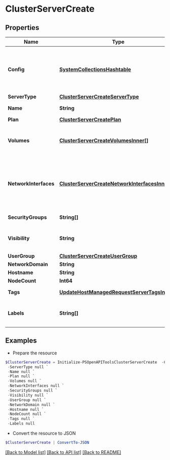 # ClusterServerCreate
## Properties

Name | Type | Description | Notes
------------ | ------------- | ------------- | -------------
**Config** | [**SystemCollectionsHashtable**](.md) | Key for specific host type configuration  The config parameter is for configuration options that are specific to each Provision Type. The Provision Types api can be used to see which options are available.  | 
**ServerType** | [**ClusterServerCreateServerType**](ClusterServerCreateServerType.md) |  | [optional] 
**Name** | **String** | Name to be used for host(s) created in the cluster | 
**Plan** | [**ClusterServerCreatePlan**](ClusterServerCreatePlan.md) |  | 
**Volumes** | [**ClusterServerCreateVolumesInner[]**](ClusterServerCreateVolumesInner.md) | The (optional) volumes parameter is for LV configuration, can create additional LVs at provision It should be passed as an array of Objects | [optional] 
**NetworkInterfaces** | [**ClusterServerCreateNetworkInterfacesInner[]**](ClusterServerCreateNetworkInterfacesInner.md) | The networkInterfaces parameter is for network configuration.  The Options API /api/options/zoneNetworkOptions can be used to see which options are available.  It should be passed as an array of Objects with the following attributes  | [optional] 
**SecurityGroups** | **String[]** | Key for security group configuration. | [optional] 
**Visibility** | **String** | Visibility for server host | [optional] [default to "private"]
**UserGroup** | [**ClusterServerCreateUserGroup**](ClusterServerCreateUserGroup.md) |  | [optional] 
**NetworkDomain** | **String** | Network domain | [optional] 
**Hostname** | **String** | Hostname for server host | [optional] 
**NodeCount** | **Int64** | Number of workers or hosts | [optional] 
**Tags** | [**UpdateHostManagedRequestServerTagsInner[]**](UpdateHostManagedRequestServerTagsInner.md) | Metadata tags, Array of objects having a name and value. | [optional] 
**Labels** | **String[]** | Array of strings (keywords). This will set labels on the server and also on the cluster as well by default. | [optional] 

## Examples

- Prepare the resource
```powershell
$ClusterServerCreate = Initialize-PSOpenAPIToolsClusterServerCreate  -Config null `
 -ServerType null `
 -Name null `
 -Plan null `
 -Volumes null `
 -NetworkInterfaces null `
 -SecurityGroups null `
 -Visibility null `
 -UserGroup null `
 -NetworkDomain null `
 -Hostname null `
 -NodeCount null `
 -Tags null `
 -Labels null
```

- Convert the resource to JSON
```powershell
$ClusterServerCreate | ConvertTo-JSON
```

[[Back to Model list]](../README.md#documentation-for-models) [[Back to API list]](../README.md#documentation-for-api-endpoints) [[Back to README]](../README.md)


